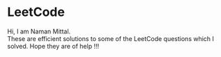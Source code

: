 # LeetCode
Hi, I am Naman Mittal.  
These are efficient solutions to some of the LeetCode questions which I solved.
Hope they are of help !!!
